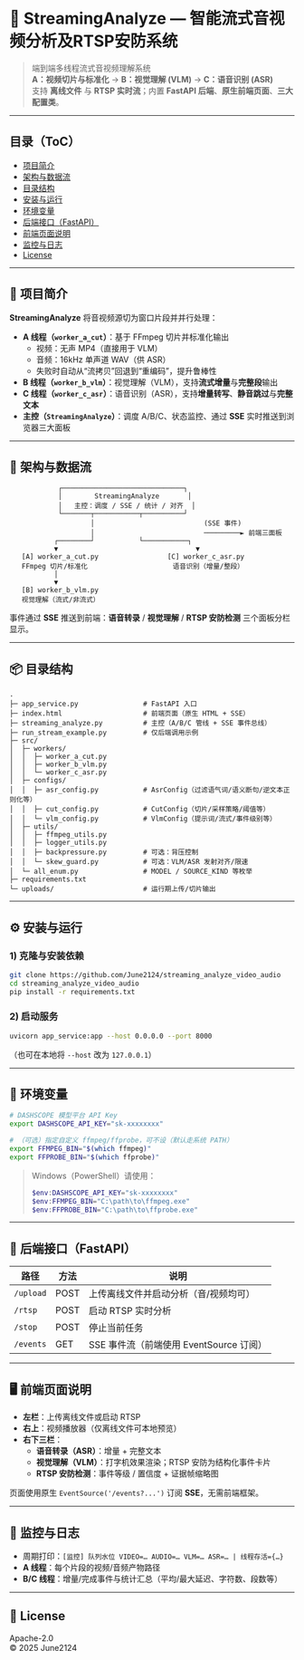 # 🚀 StreamingAnalyze — 智能流式音视频分析及RTSP安防系统

> 端到端多线程流式音视频理解系统  
> **A：视频切片与标准化** → **B：视觉理解 (VLM)** → **C：语音识别 (ASR)**  
> 支持 **离线文件** 与 **RTSP 实时流**；内置 **FastAPI 后端**、**原生前端页面**、**三大配置类**。

---

## 目录（ToC）

- [项目简介](#项目简介)
- [架构与数据流](#架构与数据流)
- [目录结构](#目录结构)
- [安装与运行](#安装与运行)
- [环境变量](#环境变量)
- [后端接口（FastAPI）](#后端接口fastapi)
- [前端页面说明](#前端页面说明)
- [监控与日志](#监控与日志)
- [License](#license)

---

## 🌟 项目简介

**StreamingAnalyze** 将音视频源切为窗口片段并并行处理：

- **A 线程（`worker_a_cut`）**：基于 FFmpeg 切片并标准化输出  
  - 视频：无声 MP4（直接用于 VLM）  
  - 音频：16kHz 单声道 WAV（供 ASR）  
  - 失败时自动从“流拷贝”回退到“重编码”，提升鲁棒性
- **B 线程（`worker_b_vlm`）**：视觉理解（VLM），支持**流式增量**与**完整段**输出
- **C 线程（`worker_c_asr`）**：语音识别（ASR），支持**增量转写**、**静音跳过**与**完整文本**
- **主控（`StreamingAnalyze`）**：调度 A/B/C、状态监控、通过 **SSE** 实时推送到浏览器三大面板

---

## 🧩 架构与数据流

```
            ┌──────────────────────────────┐
            │        StreamingAnalyze       │
            │   主控：调度 / SSE / 统计 / 对齐  │
            └───────┬───────────┬──────────┘
                    │                           (SSE 事件)
                    │                           ─────────► 前端三面板
           ┌────────┘           └───────────┐
           ▼                                  ▼
   [A] worker_a_cut.py                 [C] worker_c_asr.py
   FFmpeg 切片/标准化                     语音识别（增量/整段）
           │
           ▼
   [B] worker_b_vlm.py
   视觉理解（流式/非流式）
```

事件通过 **SSE** 推送到前端：**语音转录** / **视觉理解** / **RTSP 安防检测** 三个面板分栏显示。

---

## 📦 目录结构

```
.
├─ app_service.py                # FastAPI 入口
├─ index.html                    # 前端页面（原生 HTML + SSE）
├─ streaming_analyze.py          # 主控（A/B/C 管线 + SSE 事件总线）
├─ run_stream_example.py         # 仅后端调用示例
├─ src/
│  ├─ workers/
│  │  ├─ worker_a_cut.py
│  │  ├─ worker_b_vlm.py
│  │  └─ worker_c_asr.py
│  ├─ configs/
│  │  ├─ asr_config.py           # AsrConfig（过滤语气词/语义断句/逆文本正则化等）
│  │  ├─ cut_config.py           # CutConfig（切片/采样策略/阈值等）
│  │  └─ vlm_config.py           # VlmConfig（提示词/流式/事件级别等）
│  ├─ utils/
│  │  ├─ ffmpeg_utils.py 
│  │  ├─ logger_utils.py
│  │  ├─ backpressure.py         # 可选：背压控制
│  │  └─ skew_guard.py           # 可选：VLM/ASR 发射对齐/限速
│  └─ all_enum.py                # MODEL / SOURCE_KIND 等枚举
├─ requirements.txt
└─ uploads/                      # 运行期上传/切片输出
```

---

## ⚙️ 安装与运行

### 1) 克隆与安装依赖

```bash
git clone https://github.com/June2124/streaming_analyze_video_audio
cd streaming_analyze_video_audio
pip install -r requirements.txt
```

### 2) 启动服务

```bash
uvicorn app_service:app --host 0.0.0.0 --port 8000
```

（也可在本地将 `--host` 改为 `127.0.0.1`）

---

## 🔑 环境变量

```bash
# DASHSCOPE 模型平台 API Key
export DASHSCOPE_API_KEY="sk-xxxxxxxx"

# （可选）指定自定义 ffmpeg/ffprobe，可不设（默认走系统 PATH）
export FFMPEG_BIN="$(which ffmpeg)"
export FFPROBE_BIN="$(which ffprobe)"
```

> Windows（PowerShell）请使用：
>
> ```powershell
> $env:DASHSCOPE_API_KEY="sk-xxxxxxxx"
> $env:FFMPEG_BIN="C:\path\to\ffmpeg.exe"
> $env:FFPROBE_BIN="C:\path\to\ffprobe.exe"
> ```

---

## 🔌 后端接口（FastAPI）

| 路径        | 方法   | 说明                                   |
|-------------|--------|----------------------------------------|
| `/upload`   | POST   | 上传离线文件并启动分析（音/视频均可）     |
| `/rtsp`     | POST   | 启动 RTSP 实时分析                       |
| `/stop`     | POST   | 停止当前任务                             |
| `/events`   | GET    | SSE 事件流（前端使用 EventSource 订阅）  |

---

## 🖥️ 前端页面说明

- **左栏**：上传离线文件或启动 RTSP  
- **右上**：视频播放器（仅离线文件可本地预览）  
- **右下三栏**：  
  - **语音转录（ASR）**：增量 + 完整文本  
  - **视觉理解（VLM）**：打字机效果渲染；RTSP 安防为结构化事件卡片  
  - **RTSP 安防检测**：事件等级 / 置信度 + 证据帧缩略图  

页面使用原生 `EventSource('/events?...')` 订阅 **SSE**，无需前端框架。

---

## 🧭 监控与日志

- 周期打印：`[监控] 队列水位 VIDEO=… AUDIO=… VLM=… ASR=… | 线程存活={…}`  
- **A 线程**：每个片段的视频/音频产物路径  
- **B/C 线程**：增量/完成事件与统计汇总（平均/最大延迟、字符数、段数等）

---

## 📜 License

Apache-2.0  
© 2025 June2124
